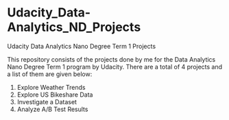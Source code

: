 # Udacity_Data-Analytics_ND_Projects
Udacity Data Analytics Nano Degree Term 1 Projects

This repository consists of the projects done by me for the Data Analytics Nano Degree Term 1 program by Udacity. There are a total of 4 projects and a list of them are given below:
1. Explore Weather Trends 
2. Explore US Bikeshare Data 
3. Investigate a Dataset 
4. Analyze A/B Test Results
